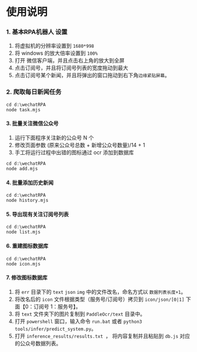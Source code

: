 # 使用说明


### 1. 基本RPA机器人 设置

1. 将虚拟机的分辨率设置到 `1680*998`
2. 将 windows 的放大倍率设置到 `100%`
3. 打开 微信客户端，并且点击右上角的放大到全屏
4. 点击订阅号，并且将订阅号列表的宽度拖动到最大
5. 点击订阅号某个新闻，并且将弹出的窗口拖动到右下角`边缘紧贴屏幕`。


### 2. 爬取每日新闻任务

```
cd d:\wechatRPA
node task.mjs
```

#### 3. 批量关注微信公众号
1. 运行下面程序关注新的公众号 N 个
2. 修改页面参数 (原来公众号总数 + 新增公众号数量)/14 + 1
3. 手工将运行过程中出错的图标通过 ocr 添加到数据库

```
cd d:\wechatRPA
node add.mjs
```

#### 4. 批量添加历史新闻
```
cd d:\wechatRPA
node history.mjs
```

#### 5. 导出现有关注订阅号列表
```
cd d:\wechatRPA
node list.mjs
```

#### 6. 重建图标数据库
```
cd d:\wechatRPA
node icon.mjs
```

#### 7. 修改图标数据库

1. 将 `err` 目录下的 `text` `json` `img` 中的文件改名，命名方式以 `数据列表长度+1`。
2. 将改名后的 `icon` 文件根据类型（服务号/订阅号）拷贝到 `icon/json/[0|1]` 下面【0：订阅号 1：服务号】。
3. 将 `text` 文件夹下的图片复制到 `PaddleOcr/text` 目录中。
4. 打开 `powershell` 窗口，输入命令 `run.bat` 或者 `python3 tools/infer/predict_system.py`。
5. 打开 `inference_results/results.txt `， 将内容复制并且粘贴到 `db.js` 对应的公众号数据列表。



